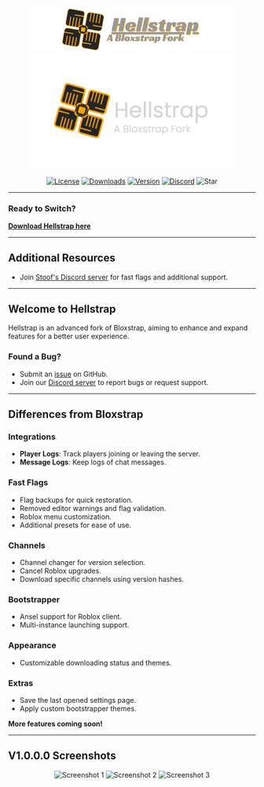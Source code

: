 


<p align="center">
    <img src="https://github.com/midaskira/Hellstrap/raw/main/Images/Hellstrap-full-dark.png#gh-dark-mode-only" width="420">
    <img src="https://github.com/midaskira/Hellstrap/raw/main/Images/Hellstrap-full-light.png#gh-light-mode-only" width="420">
</p>

<div align="center">

[![License][shield-repo-license]][repo-license]
[![Downloads][shield-repo-releases]][repo-releases]
[![Version][shield-repo-latest]][repo-latest]
[![Discord][shield-discord-server]][discord-invite]
![Star][shield-repo-stars]

</div>

---

### Ready to Switch?
[**Download Hellstrap here**](https://github.com/midaskira/Hellstrap/releases)

---

## Additional Resources
- Join [Stoof's Discord server](https://discord.gg/fekwAbMCfx) for fast flags and additional support.

---

## Welcome to Hellstrap

Hellstrap is an advanced fork of Bloxstrap, aiming to enhance and expand features for a better user experience.

### Found a Bug?
- Submit an [issue](https://github.com/midaskira/Hellstrap/issues) on GitHub.
- Join our [Discord server](https://discord.gg/mxGrmWg3HX) to report bugs or request support.

---

## Differences from Bloxstrap

### **Integrations**
- **Player Logs**: Track players joining or leaving the server.
- **Message Logs**: Keep logs of chat messages.

### **Fast Flags**
- Flag backups for quick restoration.
- Removed editor warnings and flag validation.
- Roblox menu customization.
- Additional presets for ease of use.

### **Channels**
- Channel changer for version selection.
- Cancel Roblox upgrades.
- Download specific channels using version hashes.

### **Bootstrapper**
- Ansel support for Roblox client.
- Multi-instance launching support.

### **Appearance**
- Customizable downloading status and themes.

### **Extras**
- Save the last opened settings page.
- Apply custom bootstrapper themes.

**More features coming soon!**

---

## V1.0.0.0 Screenshots
<p align="center">
    <img src="https://i.imgur.com/AnLNDBQ.png" alt="Screenshot 1">
    <img src="https://i.imgur.com/w9zev6X.png" alt="Screenshot 2">
    <img src="https://i.imgur.com/lAiK7O8.png" alt="Screenshot 3">
</p>



[shield-repo-license]:  https://img.shields.io/github/license/midaskira/Hellstrap?style=flat-square
[shield-repo-releases]: https://img.shields.io/github/downloads/midaskira/Hellstrap/latest/total?color=981bfe&style=flat-square
[shield-repo-stars]:    https://img.shields.io/github/stars/midaskira/Hellstrap?color=dd9900&style=flat-square
[shield-repo-latest]:   https://img.shields.io/github/v/release/midaskira/Hellstrap?color=7a39fb&style=flat-square
[shield-discord-server]: https://img.shields.io/discord/1327967202015580223?logo=discord&logoColor=white&label=Discord&color=4d3dff&style=flat-square

[repo-license]:  https://github.com/midaskira/Hellstrap/blob/main/LICENSE
[repo-releases]: https://github.com/midaskira/Hellstrap/releases
[repo-latest]:   https://github.com/midaskira/Hellstrap/releases/latest
[discord-invite]: https://discord.gg/RmX2SvQhed
